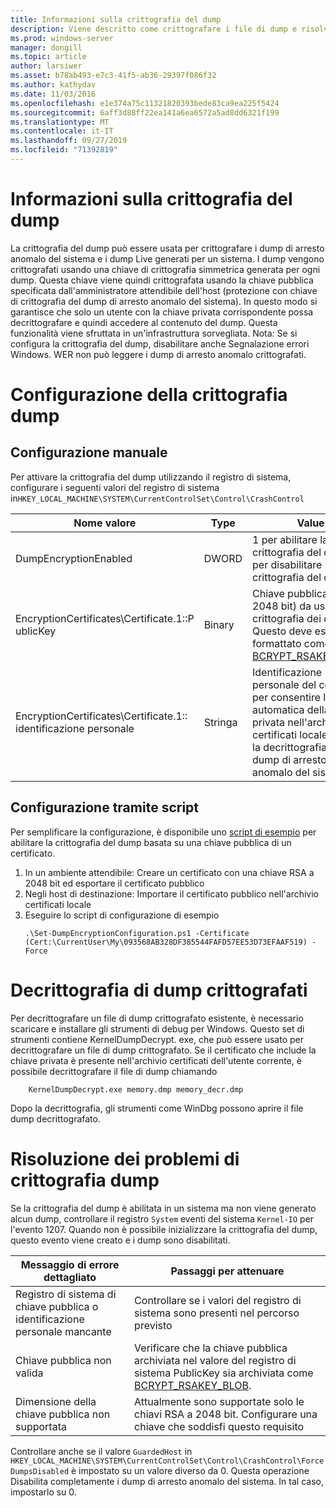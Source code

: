 ```yaml
---
title: Informazioni sulla crittografia del dump
description: Viene descritto come crittografare i file di dump e risolvere i problemi di crittografia.
ms.prod: windows-server
manager: dongill
ms.topic: article
author: larsiwer
ms.asset: b78ab493-e7c3-41f5-ab36-29397f086f32
ms.author: kathydav
ms.date: 11/03/2016
ms.openlocfilehash: e1e374a75c11321820393bede83ca9ea225f5424
ms.sourcegitcommit: 6aff3d88ff22ea141a6ea6572a5ad8dd6321f199
ms.translationtype: MT
ms.contentlocale: it-IT
ms.lasthandoff: 09/27/2019
ms.locfileid: "71392819"
---
```

# <a name="about-dump-encryption"></a>Informazioni sulla crittografia del dump
La crittografia del dump può essere usata per crittografare i dump di arresto anomalo del sistema e i dump Live generati per un sistema. I dump vengono crittografati usando una chiave di crittografia simmetrica generata per ogni dump. Questa chiave viene quindi crittografata usando la chiave pubblica specificata dall'amministratore attendibile dell'host (protezione con chiave di crittografia del dump di arresto anomalo del sistema). In questo modo si garantisce che solo un utente con la chiave privata corrispondente possa decrittografare e quindi accedere al contenuto del dump. Questa funzionalità viene sfruttata in un'infrastruttura sorvegliata.
Nota: Se si configura la crittografia del dump, disabilitare anche Segnalazione errori Windows. WER non può leggere i dump di arresto anomalo crittografati.

# <a name="configuring-dump-encryption"></a>Configurazione della crittografia dump
## <a name="manual-configuration"></a>Configurazione manuale
Per attivare la crittografia del dump utilizzando il registro di sistema, configurare i seguenti valori del registro di sistema in`HKEY_LOCAL_MACHINE\SYSTEM\CurrentControlSet\Control\CrashControl`

| Nome valore | Type | Value |
| ---------- | ---- | ----- |
| DumpEncryptionEnabled | DWORD | 1 per abilitare la crittografia del dump, 0 per disabilitare la crittografia del dump |
| EncryptionCertificates\Certificate.1::P ublicKey | Binary | Chiave pubblica (RSA, 2048 bit) da usare per la crittografia dei dump. Questo deve essere formattato come [BCRYPT_RSAKEY_BLOB](https://msdn.microsoft.com/library/windows/desktop/aa375531(v=vs.85).aspx). |
| EncryptionCertificates\Certificate.1:: identificazione personale | Stringa | Identificazione personale del certificato per consentire la ricerca automatica della chiave privata nell'archivio certificati locale durante la decrittografia di un dump di arresto anomalo del sistema. |


## <a name="configuration-using-script"></a>Configurazione tramite script
Per semplificare la configurazione, è disponibile uno [script di esempio](https://github.com/Microsoft/Virtualization-Documentation/tree/live/hyperv-tools/DumpEncryption) per abilitare la crittografia del dump basata su una chiave pubblica di un certificato.

1. In un ambiente attendibile: Creare un certificato con una chiave RSA a 2048 bit ed esportare il certificato pubblico
2. Negli host di destinazione: Importare il certificato pubblico nell'archivio certificati locale
3. Eseguire lo script di configurazione di esempio 
    ```
    .\Set-DumpEncryptionConfiguration.ps1 -Certificate (Cert:\CurrentUser\My\093568AB328DF385544FAFD57EE53D73EFAAF519) -Force
    ```

# <a name="decrypting-encrypted-dumps"></a>Decrittografia di dump crittografati
Per decrittografare un file di dump crittografato esistente, è necessario scaricare e installare gli strumenti di debug per Windows. Questo set di strumenti contiene KernelDumpDecrypt. exe, che può essere usato per decrittografare un file di dump crittografato.
Se il certificato che include la chiave privata è presente nell'archivio certificati dell'utente corrente, è possibile decrittografare il file di dump chiamando

```
    KernelDumpDecrypt.exe memory.dmp memory_decr.dmp
```
Dopo la decrittografia, gli strumenti come WinDbg possono aprire il file dump decrittografato.

# <a name="troubleshooting-dump-encryption"></a>Risoluzione dei problemi di crittografia dump
Se la crittografia del dump è abilitata in un sistema ma non viene generato alcun dump, controllare il registro `System` eventi del sistema `Kernel-IO` per l'evento 1207. Quando non è possibile inizializzare la crittografia del dump, questo evento viene creato e i dump sono disabilitati.

| Messaggio di errore dettagliato | Passaggi per attenuare |
| ---------------------- | ----------------- |
| Registro di sistema di chiave pubblica o identificazione personale mancante | Controllare se i valori del registro di sistema sono presenti nel percorso previsto |
| Chiave pubblica non valida | Verificare che la chiave pubblica archiviata nel valore del registro di sistema PublicKey sia archiviata come [BCRYPT_RSAKEY_BLOB](https://msdn.microsoft.com/library/windows/desktop/aa375531(v=vs.85).aspx). |
| Dimensione della chiave pubblica non supportata | Attualmente sono supportate solo le chiavi RSA a 2048 bit. Configurare una chiave che soddisfi questo requisito |

Controllare anche se il valore `GuardedHost` in `HKEY_LOCAL_MACHINE\SYSTEM\CurrentControlSet\Control\CrashControl\ForceDumpsDisabled` è impostato su un valore diverso da 0. Questa operazione Disabilita completamente i dump di arresto anomalo del sistema. In tal caso, impostarlo su 0.
